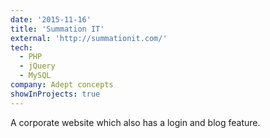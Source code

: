 ```yaml
---
date: '2015-11-16'
title: 'Summation IT'
external: 'http://summationit.com/'
tech:
  - PHP
  - jQuery
  - MySQL
company: Adept concepts
showInProjects: true
---
```


A corporate website which also has a login and blog feature.
